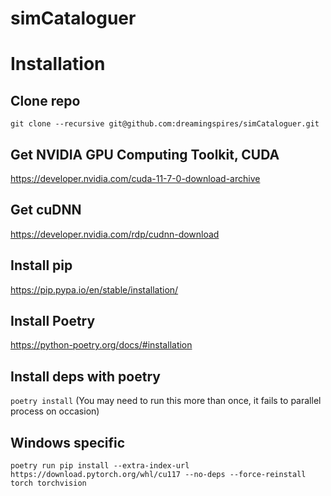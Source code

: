# simCataloguer

# Installation

## Clone repo
`git clone --recursive git@github.com:dreamingspires/simCataloguer.git`

## Get NVIDIA GPU Computing Toolkit, CUDA
https://developer.nvidia.com/cuda-11-7-0-download-archive

## Get cuDNN
https://developer.nvidia.com/rdp/cudnn-download

## Install pip
https://pip.pypa.io/en/stable/installation/

## Install Poetry
https://python-poetry.org/docs/#installation

## Install deps with poetry
`poetry install` (You may need to run this more than once, it fails to parallel process on occasion)

## Windows specific

`poetry run pip install --extra-index-url https://download.pytorch.org/whl/cu117 --no-deps --force-reinstall torch torchvision`